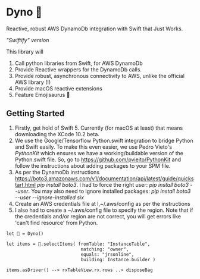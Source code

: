 # Dyno 🦕

Reactive, robust AWS DynamoDb integration with Swift that Just Works.

_"Swiftify" version_

This library will
1. Call python libraries from Swift, for AWS DynamoDb
2. Provide Reactive wrappers for the DynamoDb calls.
3. Provide robust, asynchronous connectivity to AWS, unlike the official AWS library (!)
4. Provide macOS reactive extensions 
5. Feature Emojisaurus 🦕 


## Getting Started
1. Firstly, get hold of Swift 5.  Currently (for macOS at least) that means downloading the XCode 10.2 beta.
2.  We use the Google/Tensorflow Python.swift integration to bridge Python and Swift easily. To make this even easier, we use Pedro Vieto's _PythonKit_ which ensures we have a working/buildable version of the Python.swift file. So, go to https://github.com/pvieito/PythonKit and follow the instructions about adding packages to your SPM file.
3. As per the DynamoDb instructions https://boto3.amazonaws.com/v1/documentation/api/latest/guide/quickstart.html  _pip install boto3_.  I had to force the right user:  _pip install boto3 --user_.  You may also need to ignore installed packages: _pip install boto3 --user --ignore-installed six_
4. Create an AWS credentials file at l,~/.aws/config as per the instructions
5. I also had to create a ~/.aws/config file to specify the region.  Note that if the credentials and/or region are not correct, you will get errors like 'can't find resource' from Python.


~~~~
let 🦕 = Dyno()

let items = 🦕.selectItems( fromTable: "InstanceTable",
                            matching: "owner",
                            equals: "jrsonline",
                            building: Instance.builder )

items.asDriver() --> rxTableView.rx.rows ..> disposeBag
~~~~
